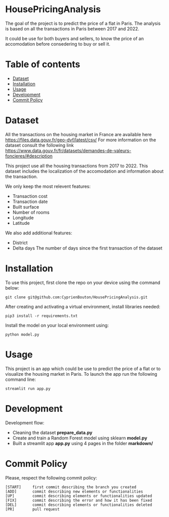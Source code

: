 # HousePricingAnalysis
The goal of the project is to predict the price of a flat in Paris.
The analysis is based on all the transactions in Paris between 2017 and 2022.

It could be use for both buyers and sellers, to know the price of an accomodation before consedering to buy or sell it.

# Table of contents

- [Dataset](#dataset)
- [Installation](#installation)
- [Usage](#usage)
- [Development](#development)
- [Commit Policy](#commit-policy)

# Dataset

All the transactions on the housing market in France are available here https://files.data.gouv.fr/geo-dvf/latest/csv/
For more information on the dataset consult the following link https://www.data.gouv.fr/fr/datasets/demandes-de-valeurs-foncieres/#description

This project use all the housing transactions from 2017 to 2022. This dataset includes the localization of the accomodation and information about the transaction.

We only keep the most relevent features:
- Transaction cost
- Transaction date
- Built surface
- Number of rooms
- Longitude
- Latitude

We also add additional features:
- District 
- Delta days The number of days since the first transaction of the dataset

# Installation

To use this project, first clone the repo on your device using the command below:
```
git clone git@github.com:CyprienBouton/HousePricingAnalysis.git
```
After creating and activating a virtual environment, install libraries needed:
```
pip3 install -r requirements.txt
```
Install the model on your local environment using:
```
python model.py
``` 

# Usage

This project is an app which could be use to predict the price of a flat or to visualize 
the housing market in Paris.
To launch the app run the following command line:
```
streamlit run app.py
```

# Development

Development flow:
- Cleaning the dataset **prepare_data.py**
- Create and train a Random Forest model using sklearn **model.py**
- Built a streamlit app **app.py** using 4 pages in the folder **markdown/**

# Commit Policy

Please, respect the following commit policy:
```
[START]     first commit describing the branch you created
[ADD]       commit describing new elements or functionalities
[UP]        commit describing elements or functionalities updated
[FIX]       commit describing the error and how it has been fixed
[DEL]       commit describing elements or functionalities deleted
[PR]        pull request
```
